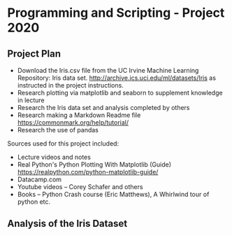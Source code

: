 # Programming and Scripting - Project 2020

## Project Plan

* Download the Iris.csv file from the UC Irvine Machine Learning Repository: Iris data set. <http://archive.ics.uci.edu/ml/datasets/Iris> as instructed in the project instructions.
* Research plotting via matplotlib and seaborn to supplement knowledge in lecture
* Research the Iris data set and analysis completed by others
* Research making a Markdown Readme file <https://commonmark.org/help/tutorial/>
* Research the use of pandas

Sources used for this project included:

* Lecture videos and notes
* Real Python's Python Plotting With Matplotlib (Guide) <https://realpython.com/python-matplotlib-guide/>
* Datacamp.com
* Youtube videos – Corey Schafer and others
* Books – Python Crash course (Eric Matthews), A Whirlwind tour of python etc.

## Analysis of the Iris Dataset
